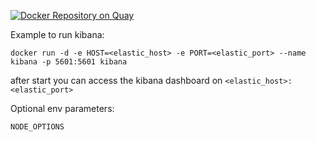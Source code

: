 [![Docker Repository on Quay](https://quay.io/repository/7insyde/kibana/status "Docker Repository on Quay")](https://quay.io/repository/7insyde/kibana)


Example to run kibana:
```
docker run -d -e HOST=<elastic_host> -e PORT=<elastic_port> --name kibana -p 5601:5601 kibana
```

after start you can access the kibana dashboard on `<elastic_host>:<elastic_port>`


Optional env parameters:

```
NODE_OPTIONS
```
